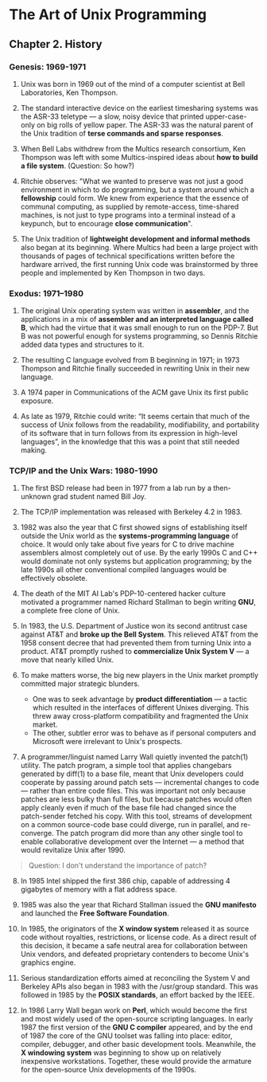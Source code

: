 # The Art of Unix Programming

## Chapter 2. History

### Genesis: 1969-1971

1. Unix was born in 1969 out of the mind of a computer scientist at Bell Laboratories, Ken Thompson.

2. The standard interactive device on the earliest timesharing systems was the ASR-33 teletype — a slow, noisy device that printed upper-case-only on big rolls of yellow paper. The ASR-33 was the natural parent of the Unix tradition of **terse commands and sparse responses**.

3. When Bell Labs withdrew from the Multics research consortium, Ken Thompson was left with some Multics-inspired ideas about **how to build a file system**. (Question: So how?)

4. Ritchie observes: "What we wanted to preserve was not just a good environment in which to do programming, but a system around which a **fellowship** could form. We knew from experience that the essence of communal computing, as supplied by remote-access, time-shared machines, is not just to type programs into a terminal instead of a keypunch, but to encourage **close communication**".

5. The Unix tradition of **lightweight development and informal methods** also began at its beginning. Where Multics had been a large project with thousands of pages of technical specifications written before the hardware arrived, the first running Unix code was brainstormed by three people and implemented by Ken Thompson in two days.

### Exodus: 1971–1980

1. The original Unix operating system was written in **assembler**, and the applications in a mix of **assembler and an interpreted language called B**, which had the virtue that it was small enough to run on the PDP-7. But B was not powerful enough for systems programming, so Dennis Ritchie added data types and structures to it.

2. The resulting C language evolved from B beginning in 1971; in 1973 Thompson and Ritchie finally succeeded in rewriting Unix in their new language.

3. A 1974 paper in Communications of the ACM gave Unix its first public exposure.

4. As late as 1979, Ritchie could write: “It seems certain that much of the success of Unix follows from the readability, modifiability, and portability of its software that in turn follows from its expression in high-level languages”, in the knowledge that this was a point that still needed making.

### TCP/IP and the Unix Wars: 1980-1990

1. The first BSD release had been in 1977 from a lab run by a then-unknown grad student named Bill Joy.

2. The TCP/IP implementation was released with Berkeley 4.2 in 1983.

3. 1982 was also the year that C first showed signs of establishing itself outside the Unix world as the **systems-programming language** of choice. It would only take about five years for C to drive machine assemblers almost completely out of use. By the early 1990s C and C++ would dominate not only systems but application programming; by the late 1990s all other conventional compiled languages would be effectively obsolete.

4. The death of the MIT AI Lab's PDP-10-centered hacker culture motivated a programmer named Richard Stallman to begin writing **GNU**, a complete free clone of Unix.

5. In 1983, the U.S. Department of Justice won its second antitrust case against AT&T and **broke up the Bell System**. This relieved AT&T from the 1958 consent decree that had prevented them from turning Unix into a product. AT&T promptly rushed to **commercialize Unix System V** — a move that nearly killed Unix.

6. To make matters worse, the big new players in the Unix market promptly committed major strategic blunders.
    - One was to seek advantage by **product differentiation** — a tactic which resulted in the interfaces of different Unixes diverging. This threw away cross-platform compatibility and fragmented the Unix market.
    - The other, subtler error was to behave as if personal computers and Microsoft were irrelevant to Unix's prospects. 

7. A programmer/linguist named Larry Wall quietly invented the patch(1) utility. The patch program, a simple tool that applies changebars generated by diff(1) to a base file, meant that Unix developers could cooperate by passing around patch sets — incremental changes to code — rather than entire code files. This was important not only because patches are less bulky than full files, but because patches would often apply cleanly even if much of the base file had changed since the patch-sender fetched his copy. With this tool, streams of development on a common source-code base could diverge, run in parallel, and re-converge. The patch program did more than any other single tool to enable collaborative development over the Internet — a method that would revitalize Unix after 1990.

> Question: I don't understand the importance of patch?

8. In 1985 Intel shipped the first 386 chip, capable of addressing 4 gigabytes of memory with a flat address space.

9. 1985 was also the year that Richard Stallman issued the **GNU manifesto** and launched the **Free Software Foundation**.

10. In 1985, the originators of the **X window system** released it as source code without royalties, restrictions, or license code. As a direct result of this decision, it became a safe neutral area for collaboration between Unix vendors, and defeated proprietary contenders to become Unix's graphics engine.

11. Serious standardization efforts aimed at reconciling the System V and Berkeley APIs also began in 1983 with the /usr/group standard. This was followed in 1985 by the **POSIX standards**, an effort backed by the IEEE.

12. In 1986 Larry Wall began work on **Perl**, which would become the first and most widely used of the open-source scripting languages. In early 1987 the first version of the **GNU C compiler** appeared, and by the end of 1987 the core of the GNU toolset was falling into place: editor, compiler, debugger, and other basic development tools. Meanwhile, the **X windowing system** was beginning to show up on relatively inexpensive workstations. Together, these would provide the armature for the open-source Unix developments of the 1990s.